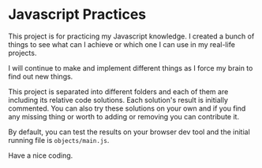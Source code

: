 # Javascript Practices
This project is for practicing my Javascript knowledge. I created a bunch of things to see what can I achieve or which one I can use in my real-life projects. 

I will continue to make and implement different things as I force my brain to find out new things.

This project is separated into different folders and each of them are including its relative code solutions. Each solution's result is initially commented. You can also try these solutions on your own and if you find any missing thing or worth to adding or removing you can contribute it.

By default, you can test the results on your browser dev tool and the initial running file is `objects/main.js`.

Have a nice coding.

